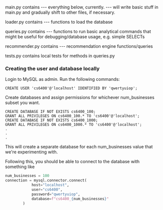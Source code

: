 main.py contains
--- everything below, currently. 
--- will write basic stuff in main.py and gradually shift to other files, if necessary.

loader.py contains
--- functions to load the database

queries.py contains
--- functions to run basic analytical commands that might be useful for debugging/database usage, e.g. simple SELECTs

recommender.py contains
--- recommendation engine functions/queries

tests.py contains local tests for methods in queries.py

### Creating the user and database locally
Login to MySQL as admin. Run the following commands:
```
CREATE USER 'cs6400'@'localhost' IDENTIFIED BY 'qwertyuiop';
```
Create databases and assign permissions for whichever num_businesses subset you want.
```
CREATE DATABASE IF NOT EXISTS cs6400_100;
GRANT ALL PRIVILEGES ON cs6400_100.* TO 'cs6400'@'localhost';
CREATE DATABASE IF NOT EXISTS cs6400_1000;
GRANT ALL PRIVILEGES ON cs6400_1000.* TO 'cs6400'@'localhost';
.
.
.
```
This will create a separate database for each num_businesses value that we're experimenting with.
<!-- ```
GRANT ALL PRIVILEGES ON cs6400_0.* TO 'cs6400'@'localhost';
``` -->
Following this, you should be able to connect to the database with something like
```python
num_businesses = 100
connection = mysql.connector.connect(
            host="localhost",
            user="cs6400",
            password="qwertyuiop",
            database=f"cs6400_{num_businesses}"
        )
```